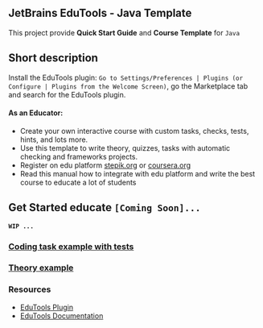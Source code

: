 JetBrains EduTools - Java Template
---

This project provide **Quick Start Guide** and **Course Template** for `Java`

## Short description

Install the EduTools plugin: `Go to Settings/Preferences | Plugins (or Configure | Plugins from the Welcome Screen)`, 
go the Marketplace tab and search for the EduTools plugin.

#### As an Educator:
- Create your own interactive course with custom tasks, checks, tests, hints, and lots more.
- Use this template to write theory, quizzes, tasks with automatic checking and frameworks projects.
- Register on edu platform [stepik.org](https://stepik.org/) or [coursera.org](https://www.coursera.org/)
- Read this manual how to integrate with edu platform and write the best course to educate a lot of students 

## Get Started educate `[Coming Soon]...`

**`WIP ...`**

### [Coding task example with tests](Template/Task/Example%201)

### [Theory example](Template/Theory/Example)

### Resources

- [EduTools Plugin](https://plugins.jetbrains.com/plugin/10081-edutools)
- [EduTools Documentation](https://plugins.jetbrains.com/plugin/10081-edutools/docs)

